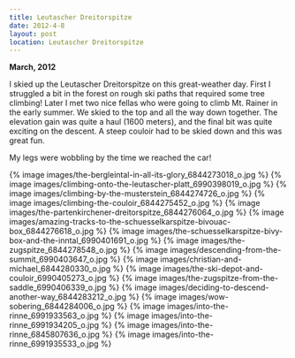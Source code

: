 ```yaml
---
title: Leutascher Dreitorspitze
date: 2012-4-8
layout: post
location: Leutascher Dreitorspitze
---
```


**March, 2012**
  
  
I skied up the Leutascher Dreitorspitze on this great-weather day. First
I struggled a bit in the forest on rough ski paths that required some tree
climbing! Later I met two nice fellas who were going to climb Mt. Rainer
in the early summer. We skied to the top and all the way down together.
The elevation gain was quite a haul (1600 meters), and the final bit was
quite exciting on the descent. A steep couloir had to be skied down and
this was great fun.
  
  
My legs were wobbling by the time we reached the car!
  
{% image images/the-bergleintal-in-all-its-glory_6844273018_o.jpg %}
{% image images/climbing-onto-the-leutascher-platt_6990398019_o.jpg %}
{% image images/climbing-by-the-musterstein_6844274726_o.jpg %}
{% image images/climbing-the-couloir_6844275452_o.jpg %}
{% image images/the-partenkirchener-dreitorspitze_6844276064_o.jpg %}
{% image images/amazing-tracks-to-the-schuesselkarspitze-bivouac-box_6844276618_o.jpg %}
{% image images/the-schuesselkarspitze-bivy-box-and-the-inntal_6990401691_o.jpg %}
{% image images/the-zugspitze_6844278548_o.jpg %}
{% image images/descending-from-the-summit_6990403647_o.jpg %}
{% image images/christian-and-michael_6844280330_o.jpg %}
{% image images/the-ski-depot-and-couloir_6990405273_o.jpg %}
{% image images/the-zugspitze-from-the-saddle_6990406339_o.jpg %}
{% image images/deciding-to-descend-another-way_6844283212_o.jpg %}
{% image images/wow-sobering_6844284006_o.jpg %}
{% image images/into-the-rinne_6991933563_o.jpg %}
{% image images/into-the-rinne_6991934205_o.jpg %}
{% image images/into-the-rinne_6845807636_o.jpg %}
{% image images/into-the-rinne_6991935533_o.jpg %}

